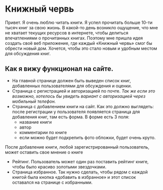 # Книжный червь

Привет. Я очень люблю читать книги. Я успел прочитать больше 10-ти тысяч книг за свою жизнь. В какой-то день возникло ощущение, что мне не хватает текущих ресурсов в интернете, чтобы делиться впечатлениями о прочитанных книгах. Поэтому мне пришла идея создать своё веб приложение, где каждый «Книжный червь» смог бы обрести новый дом. Хочется, чтобы это стало новым и удобным местом для обсуждения книг.

## Как я вижу функционал на сайте.

- На главной странице должен быть выведен список книг, добавленных пользователями для обсуждения и оценки.
- Страница с регистрацией и авторизацией по почте. *Так же если это возможно, хотелось бы увидеть вариант с авторизацией через мобильный телефон.*
- Страница с добавлением книги на сайт. Как это должно выглядеть: после регистрации у пользователя появляется страница для добавления книг, там есть форма. В форме есть 3 поля:
    - название книги
    - автор
    - комментарии по книге 
    - если можно будет подкрепить фото обложки, будет очень круто.
    
После добавление книги, любой зарегистрированный пользователь, может оставить свое мнение о книге
- Рейтинг. Пользователь может один раз поставить рейтинг книге, чтобы было красиво золотыми звездочками.
- Страница избранное. Так нужно сделать, чтобы рядом с каждой книгой была кнопка «добавить в избранное» и этот список оставался на странице с избранными.
